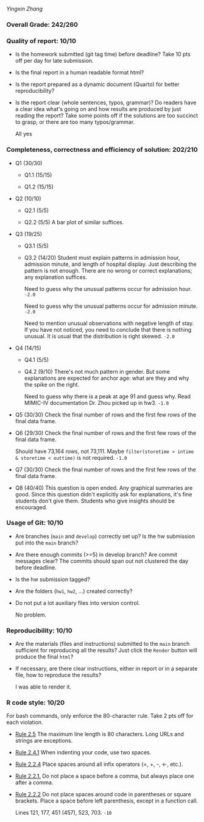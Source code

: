 *Yingxin Zhang*

### Overall Grade: 242/260

### Quality of report: 10/10

-   Is the homework submitted (git tag time) before deadline? Take 10 pts off per day for late submission.  

-   Is the final report in a human readable format html? 

-   Is the report prepared as a dynamic document (Quarto) for better reproducibility?

-   Is the report clear (whole sentences, typos, grammar)? Do readers have a clear idea what's going on and how results are produced by just reading the report? Take some points off if the solutions are too succinct to grasp, or there are too many typos/grammar. 

    All yes

### Completeness, correctness and efficiency of solution: 202/210

- Q1 (30/30)
  
    - Q1.1 (15/15) 
    
    - Q1.2 (15/15)

- Q2 (10/10)

    - Q2.1 (5/5)
    
    - Q2.2 (5/5) A bar plot of similar suffices.
    
- Q3 (19/25)    
    
    - Q3.1 (5/5)
    
    - Q3.2 (14/20) Student must explain patterns in admission hour, admission minute, and length of hospital display. Just describing the pattern is not enough. There are no wrong or correct explanations; any explanation suffices. 
    
      Need to guess why the unusual patterns occur for admission hour. `-2.0`
      
      Need to guess why the unusual patterns occur for admission minute. `-2.0`
      
      Need to mention unusual observations with negative length of stay. If you have not noticed, you need to conclude that there is nothing unusual. It is usual that the distribution is right skewed. `-2.0`
    
- Q4 (14/15)        
    
    - Q4.1 (5/5)
    
    - Q4.2 (9/10) There's not much pattern in gender. But some explanations are expected for anchor age: what are they and why the spike on the right.
    
      Need to guess why there is a peak at age 91 and guess why. Read MIMIC-IV documentation Dr. Zhou picked up in hw3. `-1.0`
    	
- Q5 (30/30) Check the final number of rows and the first few rows of the final data frame.

- Q6 (29/30) Check the final number of rows and the first few rows of the final data frame.

  Should have 73,164 rows, not 73,111. Maybe `filter(storetime > intime & storetime < outtime)` is not required. `-1.0`

- Q7 (30/30) Check the final number of rows and the first few rows of the final data frame.

- Q8 (40/40) This question is open ended. Any graphical summaries are good. Since this question didn't explicitly ask for explanations, it's fine students don't give them. Students who give insights should be encouraged.
	    
### Usage of Git: 10/10

-   Are branches (`main` and `develop`) correctly set up? Is the hw submission put into the `main` branch?

-   Are there enough commits (>=5) in develop branch? Are commit messages clear? The commits should span out not clustered the day before deadline. 
          
-   Is the hw submission tagged? 

-   Are the folders (`hw1`, `hw2`, ...) created correctly? 
  
-   Do not put a lot auxiliary files into version control. 

    No problem.

### Reproducibility: 10/10

-   Are the materials (files and instructions) submitted to the `main` branch sufficient for reproducing all the results? Just click the `Render` button will produce the final `html`? 

-   If necessary, are there clear instructions, either in report or in a separate file, how to reproduce the results?

    I was able to render it.

### R code style: 10/20

For bash commands, only enforce the 80-character rule. Take 2 pts off for each violation. 

-   [Rule 2.5](https://style.tidyverse.org/syntax.html#long-lines) The maximum line length is 80 characters. Long URLs and strings are exceptions.  

-   [Rule 2.4.1](https://style.tidyverse.org/syntax.html#indenting) When indenting your code, use two spaces.  

-   [Rule 2.2.4](https://style.tidyverse.org/syntax.html#infix-operators) Place spaces around all infix operators (=, +, -, &lt;-, etc.).  

-   [Rule 2.2.1.](https://style.tidyverse.org/syntax.html#commas) Do not place a space before a comma, but always place one after a comma.  

-   [Rule 2.2.2](https://style.tidyverse.org/syntax.html#parentheses) Do not place spaces around code in parentheses or square brackets. Place a space before left parenthesis, except in a function call.

    Lines 121, 177, 451 (457), 523, 703. `-10`
    
    
